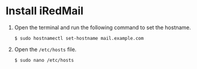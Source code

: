 # Install iRedMail

1. Open the terminal and run the following command to set the hostname.

   ```console
   $ sudo hostnamectl set-hostname mail.example.com
   ```

2. Open the `/etc/hosts` file.

   ```console
   $ sudo nano /etc/hosts
   ```
